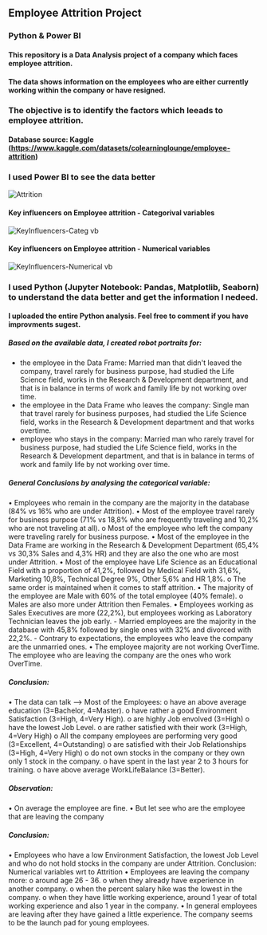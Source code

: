 ## Employee Attrition Project
### Python & Power BI

#### This repository is a Data Analysis project of a company which faces employee attrition. 
#### The data shows information on the employees who are either currently working within the company or have resigned. 
### The objective is to identify the factors which leeads to employee attrition.
#### Database source: Kaggle (https://www.kaggle.com/datasets/colearninglounge/employee-attrition)

### I used Power BI to see the data better
![Attrition](https://github.com/Lucia-Niculae/Portofolio/assets/145463695/bd6976df-dd9d-40ee-88e1-bb1866b5b5e4)
#### Key influencers on Employee attrition - Categorival variables
![KeyInfluencers-Categ vb](https://github.com/Lucia-Niculae/Portofolio/assets/145463695/fcffb66c-63c0-4ed0-9906-1fd27eb4d9cc)
#### Key influencers on Employee attrition - Numerical variables
![KeyInfluencers-Numerical vb](https://github.com/Lucia-Niculae/Portofolio/assets/145463695/0658ec8d-1774-4a8a-a8fa-d3671781ab20)

### I used Python (Jupyter Notebook: Pandas, Matplotlib, Seaborn) to understand the data better and get the information I nedeed.
#### I uploaded the entire Python analysis. Feel free to comment if you have improvments sugest.

##### Based on the available data, I created robot portraits for:
  - the employee in the Data Frame:
Married man that didn't leaved the company, travel rarely for business purpose, had studied the Life Science field, works in the Research & Development department, and that is in balance in terms of work and family life by not working over time.
  - the employee in the Data Frame who leaves the company:
Single man that travel rarely for business purposes, had studied the Life Science field, works in the Research & Development department and that works overtime.
  - employee who stays in the company:
Married man who rarely travel for business purpose, had studied the Life Science field, works in the Research & Development department, and that is in balance in terms of work and family life by not working over time.

##### General Conclusions by analysing the categorical variable:
•	Employees who remain in the company are the majority in the database (84% vs 16% who are under Attrition).
•	Most of the employee travel rarely for business purpose (71% vs 18,8% who are frequently traveling and 10,2% who are not traveling at all).
o	Most of the employee who left the company were traveling rarely for business purpose.
•	Most of the employee in the Data Frame are working in the Research & Development Department (65,4% vs 30,3% Sales and 4,3% HR) and they are also the one who are most under Attrition.
•	Most of the employee have Life Science as an Educational Field with a proportion of 41,2%, followed by Medical Field with 31,6%, Marketing 10,8%, Technical Degree 9%, Other 5,6% and HR 1,8%.
o	The same order is maintained when it comes to staff attrition.
•	The majority of the employee are Male with 60% of the total employee (40% female).
o	Males are also more under Attrition then Females.
•	Employees working as Sales Executives are more (22,2%), but employees working as Laboratory Technician leaves the job early. - Married employees are the majority in the database with 45,8% followed by single ones with 32% and divorced with 22,2%. - Contrary to expectations, the employees who leave the company are the unmarried ones.
•	The employee majority are not working OverTime. The employee who are leaving the company are the ones who work OverTime.
##### Conclusion:
•	The data can talk --> Most of the Employees:
o	have an above average education (3=Bachelor, 4=Master).
o	have rather a good Environment Satisfaction (3=High, 4=Very High).
o	are highly Job envolved (3=High)
o	have the lowest Job Level.
o	are rather satisfied with their work (3=High, 4=Very High)
o	All the company employees are performing very good (3=Excellent, 4=Outstanding)
o	are satisfied with their Job Relationships (3=High, 4=Very High)
o	do not own stocks in the company or they own only 1 stock in the company.
o	have spent in the last year 2 to 3 hours for training.
o	have above average WorkLifeBalance (3=Better).

##### Observation:
•	On average the employee are fine.
•	But let see who are the employee that are leaving the company
##### Conclusion:
•	Employees who have a low Environment Satisfaction, the lowest Job Level and who do not hold stocks in the company are under Attrition.
Conclusion: Numerical variables wrt to Attrition
•	Employees are leaving the company more:
o	around age 26 - 36.
o	when they already have experience in another company.
o	when the percent salary hike was the lowest in the company.
o	when they have little working experience, around 1 year of total working experience and also 1 year in the company.
•	In general employees are leaving after they have gained a little experience. The company seems to be the launch pad for young employees.

